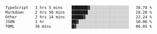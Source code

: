 <!--START_SECTION:waka-->

```txt
TypeScript   3 hrs 5 mins    ███████▓░░░░░░░░░░░░░░░░░   30.78 %
Markdown     2 hrs 50 mins   ███████░░░░░░░░░░░░░░░░░░   28.28 %
Other        2 hrs 14 mins   █████▓░░░░░░░░░░░░░░░░░░░   22.24 %
JSON         1 hr            ██▓░░░░░░░░░░░░░░░░░░░░░░   10.06 %
TOML         36 mins         █▓░░░░░░░░░░░░░░░░░░░░░░░   06.05 %
```

<!--END_SECTION:waka-->